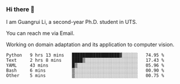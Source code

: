 ### Hi there 👋

<!--
**Solacex/Solacex** is a ✨ _special_ ✨ repository because its `README.md` (this file) appears on your GitHub profile.

Here are some ideas to get you started:

- 🔭 I’m currently working on ...
- 🌱 I’m currently learning ...
- 👯 I’m looking to collaborate on ...
- 🤔 I’m looking for help with ...
- 💬 Ask me about ...
- 📫 How to reach me: ...
- 😄 Pronouns: ...
- ⚡ Fun fact: ...
-->
I am Guangrui Li, a second-year Ph.D. student in UTS.

You can reach me via Email.

Working on domain adaptation and its application to computer vision. 
<!--START_SECTION:waka-->
```text
Python   9 hrs 13 mins   ██████████████████▓░░░░░░   74.95 % 
Text     2 hrs 8 mins    ████▒░░░░░░░░░░░░░░░░░░░░   17.43 % 
YAML     43 mins         █▒░░░░░░░░░░░░░░░░░░░░░░░   05.96 % 
Bash     6 mins          ▒░░░░░░░░░░░░░░░░░░░░░░░░   00.90 % 
Other    5 mins          ▒░░░░░░░░░░░░░░░░░░░░░░░░   00.75 % 
```
<!--END_SECTION:waka-->

